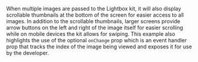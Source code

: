 When multiple images are passed to the Lightbox kit, it will also display scrollable thumbnails at the bottom of the screen for easier access to all images. In addition to the scrollable thumbnails, larger screens provide arrow buttons on the left and right of the image itself for easier scrolling while on mobile devices the kit allows for swiping.
This example also highlights the use of the optional `onChange` prop which is an event handler prop that tracks the index of the image being viewed and exposes it for use by the developer.

